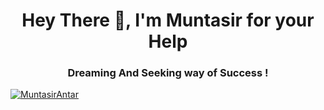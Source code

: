 
<h1 align="center">Hey There 👋, I'm Muntasir for your Help</h1>
<h3 align="center"> Dreaming And Seeking way of Success !</h3>

<p align="left"> <a href="https://https://twitter.com/MamunAntar" target="blank"><img src="https://img.shields.io/twitter/follow/MuntasirAntar?logo=twitter&style=for-the-badge" alt="MuntasirAntar" /></a> </p>


